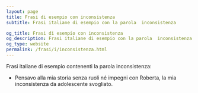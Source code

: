 ```yaml
---
layout: page
title: Frasi di esempio con inconsistenza 
subtitle: Frasi italiane di esempio con la parola  inconsistenza

og_title: Frasi di esempio con inconsistenza 
og_description: Frasi italiane di esempio con la parola  inconsistenza
og_type: website
permalink: /frasi/i/inconsistenza.html
---
```


Frasi italiane di esempio contenenti la parola inconsistenza:


- Pensavo alla mia storia senza ruoli né impegni con Roberta, la mia inconsistenza da adolescente svogliato.
